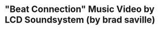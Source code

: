 <!--
id: 14632970700
link: http://tumblr.atmos.org/post/14632970700/beat-connection-music-video-by-lcd-soundsystem
slug: beat-connection-music-video-by-lcd-soundsystem
date: Thu Dec 22 2011 13:26:25 GMT-0800 (PST)
publish: 2011-12-022
tags: 
title: "Beat Connection" Music Video by LCD Soundsystem (by brad saville)
-->


"Beat Connection" Music Video by LCD Soundsystem (by brad saville)
==================================================================



